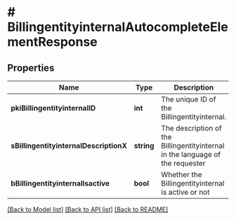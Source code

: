 # # BillingentityinternalAutocompleteElementResponse

## Properties

Name | Type | Description | Notes
------------ | ------------- | ------------- | -------------
**pkiBillingentityinternalID** | **int** | The unique ID of the Billingentityinternal. |
**sBillingentityinternalDescriptionX** | **string** | The description of the Billingentityinternal in the language of the requester |
**bBillingentityinternalIsactive** | **bool** | Whether the Billingentityinternal is active or not |

[[Back to Model list]](../../README.md#models) [[Back to API list]](../../README.md#endpoints) [[Back to README]](../../README.md)
